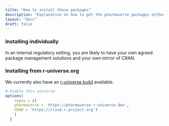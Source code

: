 ```yaml
---
title: "How to install these packages"
description: "Explanation on how to get the pharmaverse packages either individually or via r-universe.org."
layout: "docs"
draft: false
---
```


### Installing individually

In an internal regulatory setting, you are likely to have your own agreed package management solutions and your own mirror of CRAN.

### Installing from r-universe.org

We currently also have an [r-universe build](https://pharmaverse.r-universe.dev/ui#builds) available.

```r
# Enable this universe
options(
    repos = c(
    pharmaverse = 'https://pharmaverse.r-universe.dev',
    CRAN = 'https://cloud.r-project.org')
    )
  )
```

